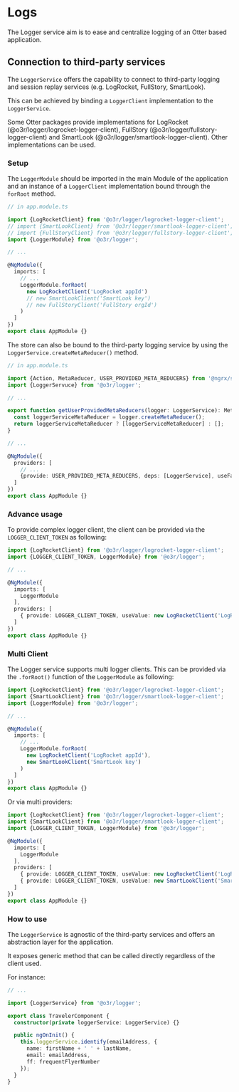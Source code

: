 # Logs

The Logger service aim is to ease and centralize logging of an Otter based application.

## Connection to third-party services

The `LoggerService` offers the capability to connect to third-party logging and session replay services (e.g. LogRocket, FullStory, SmartLook).

This can be achieved by binding a `LoggerClient` implementation to the `LoggerService`.

Some Otter packages provide implementations for LogRocket (@o3r/logger/logrocket-logger-client), FullStory (@o3r/logger/fullstory-logger-client) and SmartLook (@o3r/logger/smartlook-logger-client). Other implementations can be used.

### Setup

The `LoggerModule` should be imported in the main Module of the application and an instance of a `LoggerClient` implementation bound through the `forRoot` method.

```typescript
// in app.module.ts

import {LogRocketClient} from '@o3r/logger/logrocket-logger-client';
// import {SmartLookClient} from '@o3r/logger/smartlook-logger-client';
// import {FullStoryClient} from '@o3r/logger/fullstory-logger-client';
import {LoggerModule} from '@o3r/logger';

// ...

@NgModule({
  imports: [
    // ...
    LoggerModule.forRoot(
      new LogRocketClient('LogRocket appId')
      // new SmartLookClient('SmartLook key')
      // new FullStoryClient('FullStory orgId')
    )
  ]
})
export class AppModule {}

```

The store can also be bound to the third-party logging service by using the `LoggerService.createMetaReducer()` method.

```typescript
// in app.module.ts

import {Action, MetaReducer, USER_PROVIDED_META_REDUCERS} from '@ngrx/store';
import {LoggerServuce} from '@o3r/logger';

// ...

export function getUserProvidedMetaReducers(logger: LoggerService): MetaReducer<any, Action>[] {
  const loggerServiceMetaReducer = logger.createMetaReducer();
  return loggerServiceMetaReducer ? [loggerServiceMetaReducer] : [];
}

// ...

@NgModule({
  providers: [
    // ...
    {provide: USER_PROVIDED_META_REDUCERS, deps: [LoggerService], useFactory: getUserProvidedMetaReducers}
  ]
})
export class AppModule {}
```

### Advance usage

To provide complex logger client, the client can be provided via the `LOGGER_CLIENT_TOKEN` as following:

```typescript
import {LogRocketClient} from '@o3r/logger/logrocket-logger-client';
import {LOGGER_CLIENT_TOKEN, LoggerModule} from '@o3r/logger';

// ...

@NgModule({
  imports: [
    LoggerModule
  ],
  providers: [
    { provide: LOGGER_CLIENT_TOKEN, useValue: new LogRocketClient('LogRocket appId') }
  ]
})
export class AppModule {}
```

### Multi Client

The Logger service supports multi logger clients.
This can be provided via the `.forRoot()` function of the `LoggerModule` as following:

```typescript
import {LogRocketClient} from '@o3r/logger/logrocket-logger-client';
import {SmartLookClient} from '@o3r/logger/smartlook-logger-client';
import {LoggerModule} from '@o3r/logger';

// ...

@NgModule({
  imports: [
    // ...
    LoggerModule.forRoot(
      new LogRocketClient('LogRocket appId'),
      new SmartLookClient('SmartLook key')
    )
  ]
})
export class AppModule {}
```

Or via multi providers:

```typescript
import {LogRocketClient} from '@o3r/logger/logrocket-logger-client';
import {SmartLookClient} from '@o3r/logger/smartlook-logger-client';
import {LOGGER_CLIENT_TOKEN, LoggerModule} from '@o3r/logger';

@NgModule({
  imports: [
    LoggerModule
  ],
  providers: [
    { provide: LOGGER_CLIENT_TOKEN, useValue: new LogRocketClient('LogRocket appId'), multi: true },
    { provide: LOGGER_CLIENT_TOKEN, useValue: new SmartLookClient('SmartLook key'), multi: true }
  ]
})
export class AppModule {}
```

### How to use

The `LoggerService` is agnostic of the third-party services and offers an abstraction layer for the application.

It exposes generic method that can be called directly regardless of the client used.

For instance:

```typescript
// ...

import {LoggerService} from '@o3r/logger';

export class TravelerComponent {
  constructor(private loggerService: LoggerService) {}

  public ngOnInit() {
    this.loggerService.identify(emailAddress, {
      name: firstName + ' ' + lastName,
      email: emailAddress,
      ff: frequentFlyerNumber
    });
  }
}
```
